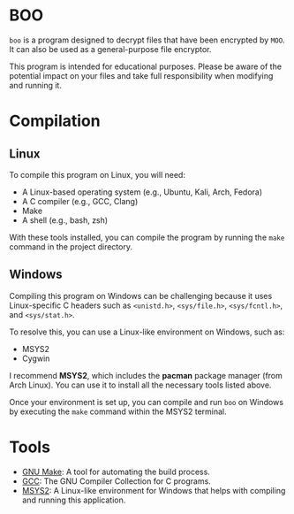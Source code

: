 # BOO

`boo` is a program designed to decrypt files that have been encrypted by `MOO`. It can also be used as a general-purpose file encryptor.

This program is intended for educational purposes. Please be aware of the potential impact on your files and take full responsibility when modifying and running it.

# Compilation
## Linux
To compile this program on Linux, you will need:

- A Linux-based operating system (e.g., Ubuntu, Kali, Arch, Fedora)
- A C compiler (e.g., GCC, Clang)
- Make
- A shell (e.g., bash, zsh)

With these tools installed, you can compile the program by running the `make` command in the project directory.

## Windows

Compiling this program on Windows can be challenging because it uses Linux-specific C headers such as `<unistd.h>`, `<sys/file.h>`, `<sys/fcntl.h>`, and `<sys/stat.h>`.

To resolve this, you can use a Linux-like environment on Windows, such as:
- MSYS2
- Cygwin

I recommend **MSYS2**, which includes the **pacman** package manager (from Arch Linux). You can use it to install all the necessary tools listed above.

Once your environment is set up, you can compile and run `boo` on Windows by executing the `make` command within the MSYS2 terminal.


# Tools
- [GNU Make](https://www.gnu.org/software/make/): A tool for automating the build process.
- [GCC](https://gcc.gnu.org/): The GNU Compiler Collection for C programs.
- [MSYS2](https://www.msys2.org/): A Linux-like environment for Windows that helps with compiling and running this application.